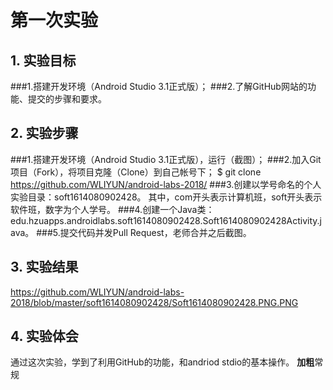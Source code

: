 # 第一次实验 

## 1. 实验目标
###1.搭建开发环境（Android Studio 3.1正式版）；
###2.了解GitHub网站的功能、提交的步骤和要求。
## 2. 实验步骤
###1.搭建开发环境（Android Studio 3.1正式版），运行（截图）；
###2.加入Git项目（Fork），将项目克隆（Clone）到自己帐号下；
$ git clone https://github.com/WLIYUN/android-labs-2018/
###3.创建以学号命名的个人实验目录：soft1614080902428。
其中，com开头表示计算机班，soft开头表示软件班，数字为个人学号。
###4.创建一个Java类：edu.hzuapps.androidlabs.soft1614080902428.Soft1614080902428Activity.java。
###5.提交代码并发Pull Request，老师合并之后截图。
## 3. 实验结果
https://github.com/WLIYUN/android-labs-2018/blob/master/soft1614080902428/Soft1614080902428.PNG.PNG
## 4. 实验体会
通过这次实验，学到了利用GitHub的功能，和andriod stdio的基本操作。
**加粗**常规
